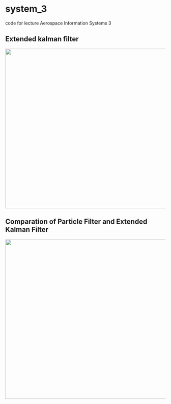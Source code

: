 # system_3
code for lecture Aerospace Information Systems 3

## Extended kalman filter
<p align="center">
  <img src = "https://github.com/arahatashun/system_3/blob/master/8_2/ekf.pngng" width="600" height="500" >
</p>


## Comparation of Particle Filter and Extended Kalman Filter 

<p align="center">
  <img src = "https://raw.githubusercontent.com/wiki/arahatashun/system_3/img/particle.png" width="600" height="500" >
</p>
